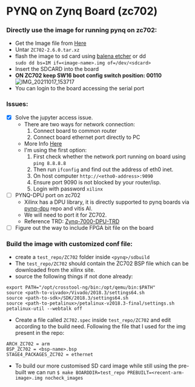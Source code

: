 # PYNQ on Zynq Board (zc702)


### Directly use the image for running pynq on zc702:

- Get the Image file from [Here](https://github.com/DeepYNet/zynq-zc702-pynq/releases/download/v1.0/ZC702-2.6.0.tar.xz)
- Untar `ZC702-2.6.0.tar.xz`
- flash the image to sd card using [balena etcher](https://www.balena.io/etcher/) or dd <br>
`sudo dd bs=1M if=<image-name>.img of=/dev/<sdcard>`
- Insert the SDCARD into the board
- **ON ZC702 keep SW16 boot config switch position: 00110**
![IMG_20211017_153717](https://user-images.githubusercontent.com/22630228/137789953-7ee7ba92-b827-488b-85a0-b87965537d3e.jpg)
- You can login to the board accessing the serial port

### Issues:

- [x] Solve the jupyter access issue.
    - There are two ways for network connection: 
        1) Connect board to common router
        2) Connect board ethernet port directly to PC
    - More Info [Here](https://pynq.readthedocs.io/en/v2.0/getting_started.html#connect-to-a-network-router)
    - I'm using the first option:
        1) First check whether the network port running on board using `ping 8.8.8.8`
        2) Then run `ifconfig` and find out the address of eth0 inet.
        3) On host computer `http://<etho0-address>:9090`
        4) Ensure port 9090 is not blocked by your router/isp.
        5) Login with password `xilinx`
- [ ] PYNQ-DPU port on zc702
    - Xilinx has a DPU library, it is directly supported to pynq boards via [pynq-dpu](https://github.com/Xilinx/DPU-PYNQ) repo and vitis AI.
    - We will need to port it for ZC702.
    - Reference TRD: [Zynq-7000-DPU-TRD](https://github.com/sumilao/Zynq-7000-DPU-TRD)
- [ ] Figure out the way to include FPGA bit file on the board

### Build the image with customized conf file:

- create a `test_repo/ZC702` folder inside `<pynq>/sdbuild`
- The `test_repo/ZC702` should contain the ZC702 BSP file which can be downloaded from the xilinx site.
- source the following things if not done already: 
```
export PATH="/opt/crosstool-ng/bin:/opt/qemu/bin:$PATH"
source <path-to-vivado>/Vivado/2018.3/settings64.sh
source <path-to-sdk>/SDK/2018.3/settings64.sh
source <path-to-petalinux>/petalinux-v2018.3-final/settings.sh
petalinux-util --webtalk off
```

- Create a file called `ZC702.spec` inside `test_repo/ZC702` and edit according to the build need. Following the file that I used for the img present in the repo:

```
ARCH_ZC702 = arm
BSP_ZC702 = <bsp-name>.bsp
STAGE4_PACKAGES_ZC702 = ethernet
```

- To build our more customised SD card image while still using the pre-built we can run
`$ make BOARDDIR=test_repo PREBUILT=<recent-arm-image>.img nocheck_images`
